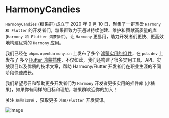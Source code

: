 # HarmonyCandies

`HarmonyCandies` (糖果群) 成立于 2020 年 9 月 10 日，聚集了一群热爱 `Harmony 和 Flutter` 的开发者们，糖果群致力于通过持续创建、维护和贡献高质量的库 (`Harmony 和 Flutter 鸿蒙插件`)，让 `Harmony` 更易用，助力开发者们更快、更高效地构建优秀的 `Harmony` 应用。

我们已经在 `ohpm.openharmony.cn` 上发布了多个 [鸿蒙实用的组件](https://ohpm.openharmony.cn/#/cn/result?sortedType=relevancy&page=1&q=candies)，在 `pub.dev` 上发布了 多个[Flutter 鸿蒙插件](https://pub-web.flutter-io.cn/packages?q=topic%3Aharmony-os)，不仅如此，我们还构建了很多实用工具、API、实战项目以及优质的技术文章，帮助 Harmony/Flutter 开发者们在职业生涯的不同阶段快速成长。

我们希望号召和帮助更多开发者们为 `Harmony` 开发者更多实用的插件库 (小糖果)，如果你有同样的目标和理想，糖果群欢迎你的加入！

关注 `糖果代码铺` ，获取更多 `鸿蒙/Flutter` 开发资讯。

![image](candies.png)